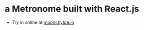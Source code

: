 a Metronome built with React.js
===============================

* Try in online at [moonchylde.io](http://moonchylde.io/react-apps/metronome/index.html)

